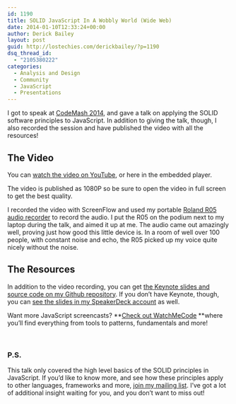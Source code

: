 ```yaml
---
id: 1190
title: SOLID JavaScript In A Wobbly World (Wide Web)
date: 2014-01-10T12:33:24+00:00
author: Derick Bailey
layout: post
guid: http://lostechies.com/derickbailey/?p=1190
dsq_thread_id:
  - "2105380222"
categories:
  - Analysis and Design
  - Community
  - JavaScript
  - Presentations
---
```

I got to speak at [CodeMash 2014](http://codemash.org), and gave a talk on applying the SOLID software principles to JavaScript. In addition to giving the talk, though, I also recorded the session and have published the video with all the resources! 

## The Video

You can [watch the video on YouTube](http://www.youtube.com/watch?v=TAVn7s-kO9o), or here in the embedded player.



The video is published as 1080P so be sure to open the video in full screen to get the best quality.

I recorded the video with ScreenFlow and used my portable [Roland R05 audio recorder](http://www.amazon.com/?_encoding=UTF8&camp=1789&creative=390957&linkCode=ur2&tag=signalleaf-20) to record the audio. I put the R05 on the podium next to my laptop during the talk, and aimed it up at me. The audio came out amazingly well, proving just how good this little device is. In a room of well over 100 people, with constant noise and echo, the R05 picked up my voice quite nicely without the noise. 

## The Resources

In addition to the video recording, you can get [the Keynote slides and source code on my Github repository](https://github.com/derickbailey/solid-JavaScript). If you don&#8217;t have Keynote, though, you can [see the slides in my SpeakerDeck account](https://speakerdeck.com/derickbailey/solid-software-development-in-a-wobbly-world-wide-web) as well.

Want more JavaScript screencasts? **[Check out WatchMeCode](http://www.watchmecode.net/) **where you&#8217;ll find everything from tools to patterns, fundamentals and more!

&nbsp;

### P.S.

This talk only covered the high level basics of the SOLID principles in JavaScript. If you&#8217;d like to know more, and see how these principles apply to other languages, frameworks and more, <a href="https://my.leadpages.net/leadbox/145613173f72a2%3A10737f12eb46dc/5685265389584384/" target="_blank">join my mailing list</a>. I&#8217;ve got a lot of additional insight waiting for you, and you don&#8217;t want to miss out!